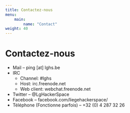 ```yaml
---
title: Contactez-nous
menu:
    main:
        name: "Contact"
weight: 40
---
```


# Contactez-nous

* Mail – ping [at] lghs.be
* IRC
  * Channel: #lghs
  * Host: irc.freenode.net
  * Web client: webchat.freenode.net
* Twitter – @LgHackerSpace
* Facebook – facebook.com/liegehackerspace/
* Téléphone (Fonctionne parfois) – +32 (0) 4 287 32 26


